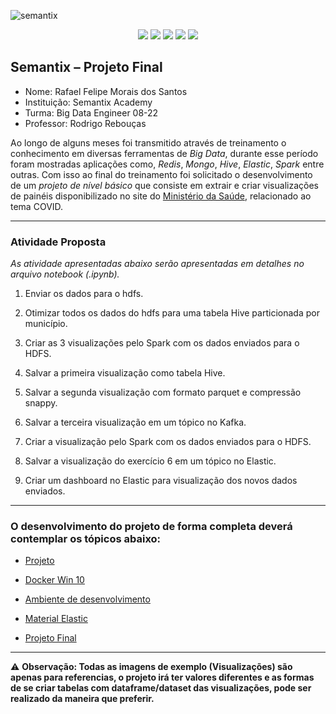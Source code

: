 ![semantix](https://user-images.githubusercontent.com/96312454/183932127-9120058a-683c-4215-a962-1a9823ea4ffa.jpg) 


<p align="center">
    <img src="http://img.shields.io/static/v1?label=STATUS&message=EM%20DESENVOLVIMENTO&color=RED&style=for-the-badge"/>
    <img src="https://img.shields.io/badge/Docker-2CA5E0?style=for-the-badge&logo=docker&logoColor=white"/>
    <img src="https://img.shields.io/badge/Hadoop-FFFFFF?style=for-the-badge&logo=hadoop&logoColor=#E35A16"/>
    <img src="https://img.shields.io/badge/Apache_Spark-FFFFFF?style=for-the-badge&logo=apachespark&logoColor=#E35A16"/>
	<img src="https://img.shields.io/badge/Elastic_Search-005571?style=for-the-badge&logo=elasticsearch&logoColor=white"/>
</p>


## Semantix – Projeto Final


* Nome: Rafael Felipe Morais dos Santos
* Instituição: Semantix Academy
* Turma: Big Data Engineer 08-22
* Professor: Rodrigo Rebouças



Ao longo de alguns meses foi transmitido através de treinamento o conhecimento em diversas ferramentas de *Big Data*, durante esse período foram mostradas aplicações como, *Redis*, *Mongo*, *Hive*, *Elastic*, *Spark* entre outras.
Com isso ao final do treinamento foi solicitado o desenvolvimento de um *projeto de nível básico* que consiste em extrair e criar visualizações de painéis disponibilizado no site do [Ministério da Saúde](https://covid.saude.gov.br/), relacionado ao tema COVID.

---

### Atividade Proposta

*As atividade apresentadas abaixo serão apresentadas em detalhes no arquivo notebook (.ipynb).*

 1. Enviar os dados para o hdfs.

 2. Otimizar todos os dados do hdfs para uma tabela Hive particionada por município.

 3. Criar as 3 visualizações pelo Spark com os dados enviados para o HDFS.

 4. Salvar a primeira visualização como tabela Hive.

 5. Salvar a segunda visualização com formato parquet e compressão snappy.

 6. Salvar a terceira visualização em um tópico no Kafka.

 7. Criar a visualização pelo Spark com os dados enviados para o HDFS.

 8. Salvar a visualização do exercício 6 em um tópico no Elastic.

 9. Criar um dashboard no Elastic para visualização dos novos dados enviados.

---

### O desenvolvimento do projeto de forma completa deverá contemplar os tópicos abaixo:

- [Projeto](https://github.com/rafaeldata21/projeto_final_semantix/blob/main/projeto_final_spark.pdf/)

- [Docker Win 10](https://github.com/rafaeldata21/projeto_final_semantix/blob/main/configura%C3%A7%C3%A3o_docker.md/)

- [Ambiente de desenvolvimento](https://github.com/rafaeldata21/projeto_final_semantix/blob/main/Preparando%20Ambiente%20de%20Desenvolvimento.md/)

- [Material Elastic](https://github.com/rafaeldata21/projeto_final_semantix/tree/main/elastic/)

- [Projeto Final](https://github.com/rafaeldata21/projeto_final_semantix/blob/main/projeto_final.ipynb/)

---

⚠ **Observação: Todas as imagens de exemplo (Visualizações) são apenas para referencias, o projeto irá ter valores diferentes e as formas de se criar tabelas com dataframe/dataset das visualizações, pode ser realizado da maneira que preferir.**
